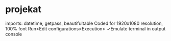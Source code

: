 # projekat

imports: datetime, getpass, beautifultable
Coded for 1920x1080 resolution, 100% font
Run>Edit configurations>Execution> ✓Emulate terminal in output console 